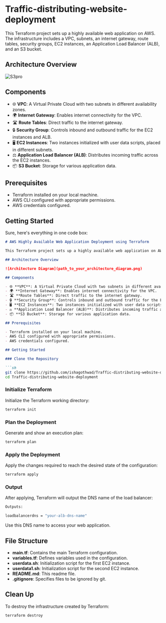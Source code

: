 # Traffic-distributing-website-deployment
This Terraform project sets up a highly available web application on AWS. The infrastructure includes a VPC, subnets, an internet gateway, route tables, security groups, EC2 instances, an Application Load Balancer (ALB), and an S3 bucket.

## Architecture Overview
![S3pro](https://github.com/user-attachments/assets/afa71f99-38e1-4df5-baf7-cba8b3605788)

## Components

- 🌐 **VPC**: A Virtual Private Cloud with two subnets in different availability zones.
- 🌍 **Internet Gateway**: Enables internet connectivity for the VPC.
- 🛣️ **Route Tables**: Direct traffic to the internet gateway.
- 🔒 **Security Group**: Controls inbound and outbound traffic for the EC2 instances and ALB.
- 🖥️ **EC2 Instances**: Two instances initialized with user data scripts, placed in different subnets.
- ⚖️ **Application Load Balancer (ALB)**: Distributes incoming traffic across the EC2 instances.
- 📦 **S3 Bucket**: Storage for various application data.

## Prerequisites

- Terraform installed on your local machine.
- AWS CLI configured with appropriate permissions.
- AWS credentials configured.

## Getting Started

Sure, here's everything in one code box:

```markdown
# AWS Highly Available Web Application Deployment using Terraform

This Terraform project sets up a highly available web application on AWS. The infrastructure includes a VPC, subnets, an internet gateway, route tables, security groups, EC2 instances, an Application Load Balancer (ALB), and an S3 bucket.

## Architecture Overview

![Architecture Diagram](path_to_your_architecture_diagram.png)

## Components

- 🌐 **VPC**: A Virtual Private Cloud with two subnets in different availability zones.
- 🌍 **Internet Gateway**: Enables internet connectivity for the VPC.
- 🛣️ **Route Tables**: Direct traffic to the internet gateway.
- 🔒 **Security Group**: Controls inbound and outbound traffic for the EC2 instances and ALB.
- 🖥️ **EC2 Instances**: Two instances initialized with user data scripts, placed in different subnets.
- ⚖️ **Application Load Balancer (ALB)**: Distributes incoming traffic across the EC2 instances.
- 📦 **S3 Bucket**: Storage for various application data.

## Prerequisites

- Terraform installed on your local machine.
- AWS CLI configured with appropriate permissions.
- AWS credentials configured.

## Getting Started

### Clone the Repository

```sh
git clone https://github.com/ishagothwad/Traffic-distributing-website-deployment
cd Traffic-distributing-website-deployment
```


### Initialize Terraform

Initialize the Terraform working directory:

```sh
terraform init
```

### Plan the Deployment

Generate and show an execution plan:

```sh
terraform plan
```

### Apply the Deployment

Apply the changes required to reach the desired state of the configuration:

```sh
terraform apply
```

### Output

After applying, Terraform will output the DNS name of the load balancer:

```sh
Outputs:

loadbalancerdns = "your-alb-dns-name"
```

Use this DNS name to access your web application.

## File Structure

- **main.tf**: Contains the main Terraform configuration.
- **variables.tf**: Defines variables used in the configuration.
- **userdata.sh**: Initialization script for the first EC2 instance.
- **userdata1.sh**: Initialization script for the second EC2 instance.
- **README.md**: This readme file.
- **.gitignore**: Specifies files to be ignored by git.

## Clean Up

To destroy the infrastructure created by Terraform:

```sh
terraform destroy
```

